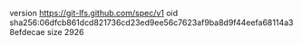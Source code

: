 version https://git-lfs.github.com/spec/v1
oid sha256:06dfcb861dcd821736cd23ed9ee56c7623af9ba8d9f44eefa68114a38efdecae
size 2926

